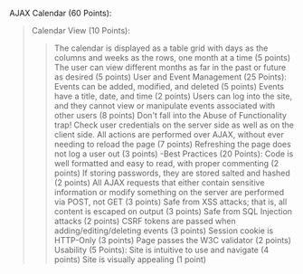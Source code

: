 AJAX Calendar (60 Points):
  >Calendar View (10 Points):
  >> The calendar is displayed as a table grid with days as the columns and weeks as the rows, one month at a time (5 points)
  >>  The user can view different months as far in the past or future as desired (5 points)
  >>  User and Event Management (25 Points):
  >>  Events can be added, modified, and deleted (5 points)
  >>  Events have a title, date, and time (2 points)
  >>  Users can log into the site, and they cannot view or manipulate events associated with other users (8 points)
  >>  Don't fall into the Abuse of Functionality trap! Check user credentials on the server side as well as on the client side.
  >>  All actions are performed over AJAX, without ever needing to reload the page (7 points)
  >>  Refreshing the page does not log a user out (3 points)
-Best Practices (20 Points):
Code is well formatted and easy to read, with proper commenting (2 points)
If storing passwords, they are stored salted and hashed (2 points)
All AJAX requests that either contain sensitive information or modify something on the server are performed via POST, not GET (3 points)
Safe from XSS attacks; that is, all content is escaped on output (3 points)
Safe from SQL Injection attacks (2 points)
CSRF tokens are passed when adding/editing/deleting events (3 points)
Session cookie is HTTP-Only (3 points)
Page passes the W3C validator (2 points)
Usability (5 Points):
Site is intuitive to use and navigate (4 points)
Site is visually appealing (1 point)
